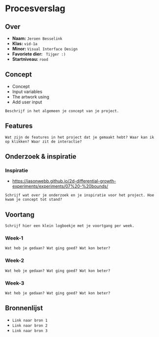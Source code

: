<!-- Vergeet je niet de comments uit te zetten voordat je begint met typen? 💬 -->

# Procesverslag

## Over
* **Naam:** `Jeroen Besselink`
* **Klas:** `vid-1a`
* **Minor:** `Visual Interface Design`
* **Favoriete dier:** ` Tijger :)`
* **Startniveau:** `rood`

## Concept

* Concept
* Input variables
* The artwork using
* Add user  input

`Beschrijf in het algemeen je concept van je project.`

## Features

`Wat zijn de features in het project dat je gemaakt hebt? Waar kan ik op klikken? Waar zit de interactie?`

## Onderzoek & inspiratie

### Inspiratie

* https://jasonwebb.github.io/2d-differential-growth-experiments/experiments/07%20-%20bounds/


`Schrijf wat over je onderzoek en je inspiratie voor het project. Hoe kwam je concept tot stand?`

## Voortang

`Schrijf hier een klein logboekje met je voortgang per week.`

### Week-1
`Wat heb je gedaan? Wat ging goed? Wat kon beter?`

### Week-2
`Wat heb je gedaan? Wat ging goed? Wat kon beter?`

### Week-3
`Wat heb je gedaan? Wat ging goed? Wat kon beter?`


## Bronnenlijst

* `Link naar bron 1`
* `Link naar bron 2`
* `Link naar bron 3`
